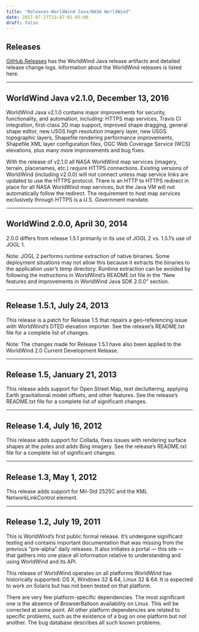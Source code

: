 ```yaml
---
title: "Releases-WorldWind Java/NASA WorldWind"
date: 2017-07-27T13:47:01-05:00
draft: false
---
```


## Releases

[GitHub Releases](https://github.com/NASAWorldWind/WorldWindJava/releases) has the WorldWind Java release artifacts and detailed release change logs. Information about the WorldWind releases is listed here.

---

## WorldWind Java v2.1.0, December 13, 2016

WorldWind Java v2.1.0 contains major improvements for security, functionality, and automation, including: HTTPS map services, Travis CI integration, first-class 2D map support, improved shape dragging, general shape editor, new USGS high resolution imagery layer, new USGS topographic layers, Shapefile rendering performance improvements, Shapefile XML layer configuration files, OGC Web Coverage Service (WCS) elevations, plus many more improvements and bug fixes.

With the release of v2.1.0 all NASA WorldWind map services (imagery, terrain, placenames, etc.) require HTTPS connections. Existing versions of WorldWind (including v2.0.0) will not connect unless map service links are updated to use the HTTPS protocol. There is an HTTP to HTTPS redirect in place for all NASA WorldWind map services, but the Java VM will not automatically follow the redirect. The requirement to host map services exclusively through HTTPS is a U.S. Government mandate.

---

## WorldWind 2.0.0, April 30, 2014

2.0.0 differs from release 1.5.1 primarily in its use of JOGL 2 vs. 1.5.1’s use of JOGL 1.

Note: JOGL 2 performs runtime extraction of native binaries. Some deployment situations may not allow this because it extracts the binaries to the application user’s temp directory. Runtime extraction can be avoided by following the instructions in WorldWind’s README.txt file in the “New features and improvements in WorldWind Java SDK 2.0.0” section.

---

## Release 1.5.1, July 24, 2013

This release is a patch for Release 1.5 that repairs a geo-referencing issue with WorldWind’s DTED elevation importer. See the release’s README.txt file for a complete list of changes.

Note: The changes made for Release 1.5.1 have also been applied to the WorldWind 2.0 Current Development Release.

---

## Release 1.5, January 21, 2013

This release adds support for Open Street Map, text decluttering, applying Earth gravitational model offsets, and other features. See the release’s README.txt file for a complete list of significant changes.

---

## Release 1.4, July 16, 2012

This release adds support for Collada, fixes issues with rendering surface shapes at the poles and adds Bing imagery. See the release’s README.txt file for a complete list of significant changes.

---

## Release 1.3, May 1, 2012

This release adds support for Mil-Std 2525C and the KML NetworkLinkControl element.

---

## Release 1.2, July 19, 2011

This is WorldWind’s first public formal release. It’s undergone significant testing and contains important documentation that was missing from the previous “pre-alpha” daily releases. It also initiates a portal — this site — that gathers into one place all information relative to understanding and using WorldWind and its API.

This release of WorldWind operates on all platforms WorldWind has historically supported: OS X, Windows 32 & 64, Linux 32 & 64. It is expected to work on Solaris but has not been tested on that platform.

There are very few platform-specific dependencies. The most significant one is the absence of BrowserBalloon availability on Linux. This will be corrected at some point. All other platform dependencies are related to specific problems, such as the existence of a bug on one platform but not another. The bug database describes all such known problems.

<br/>